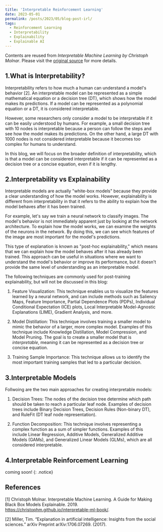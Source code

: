 ```yaml
---
title: 'Interpretable Reinforcement Learning'
date: 2023-05-01
permalink: /posts/2023/05/blog-post-irl/
tags:
  - Reinforcement Learning
  - Interpretability
  - Explainability
  - Explainable AI
---
```


Contents are reused from <cite>Interpretable Machine Learning by Christoph Molnar</cite>. Please visit the [original source](https://christophm.github.io/interpretable-ml-book/) for more details.


1.What is Interpretability?
------
Interpretability refers to how much a human can understand a model's behavior [2]. An interpretable model can be represented as a simple mathematical equation or a decision tree (DT), which shows how the model makes its predictions. If a model can be represented as a polynomial equation or a DT, it is considered interpretable.

However, some researchers only consider a model to be interpretable if it can be easily understood by humans. For example, a small decision tree with 10 nodes is interpretable because a person can follow the steps and see how the model makes its predictions. On the other hand, a large DT with 1000 nodes is not considered interpretable because it becomes too complex for humans to understand.

In this blog, we will focus on the broader definition of interpretability, which is that a model can be considered interpretable if it can be represented as a decision tree or a concise equation, even if it is lengthy.


2.Interpretability vs Explainability
------
Interpretable models are actually "white-box models" because they provide a clear understanding of how the model works. However, explainability is different from interpretability in that it refers to the ability to explain how the model behaves after it has been trained.

For example, let's say we train a neural network to classify images. The model's behavior is not immediately apparent just by looking at the network architecture. To explain how the model works, we can examine the weights of the neurons in the network. By doing this, we can see which features of the image are most important for the model's predictions.

This type of explanation is known as "post-hoc explainability," which means that we can explain how the model behaves after it has already been trained. This approach can be useful in situations where we want to understand the model's behavior or improve its performance, but it doesn't provide the same level of understanding as an interpretable model.

The following techniques are commonly used for post-training explainability, but will not be discussed in this blog:

1. Feature Visualization: This technique enables us to visualize the features learned by a neural network, and can include methods such as Saliency Maps, Feature Importance, Partial Dependence Plots (PDPs), Individual Conditional Expectation (ICE) plots, Local Interpretable Model-Agnostic Explanations (LIME), Gradient Analysis, and more.

2. Model Distillation: This technique involves training a smaller model to mimic the behavior of a larger, more complex model. Examples of this technique include Knowledge Distillation, Model Compression, and Model Pruning. The goal is to create a smaller model that is _interpretable_, meaning it can be represented as a decision tree or concise equation.

3. Training Sample Importance: This technique allows us to identify the most important training samples that led to a particular decision.


3.Interpretable Models
------

Follwoing are the two main approaches for creating interpretable models:

1. Decision Trees: The nodes of the decision tree determine which path should be taken to reach a particular leaf node. Examples of decision trees include Binary Decision Trees, Decision Rules (Non-binary DT), and RuleFit (DT leaf node representation).

2. Function Decomposition: This technique involves representing a complex function as a sum of simpler functions. Examples of this include Linear Regression, Additive Models, Generalized Additive Models (GAMs), and Generalized Linear Models (GLMs), which are all considered interpretable.



4.Interpretable Reinforcement Learning
-----

coming soon!
{: .notice}

References
------
[1] Christoph Molnar. Interpretable Machine Learning. A Guide for Making Black Box Models Explainable. 2019. https://christophm.github.io/interpretable-ml-book/.

[2] Miller, Tim. “Explanation in artificial intelligence: Insights from the social sciences.” arXiv Preprint arXiv:1706.07269. (2017).
